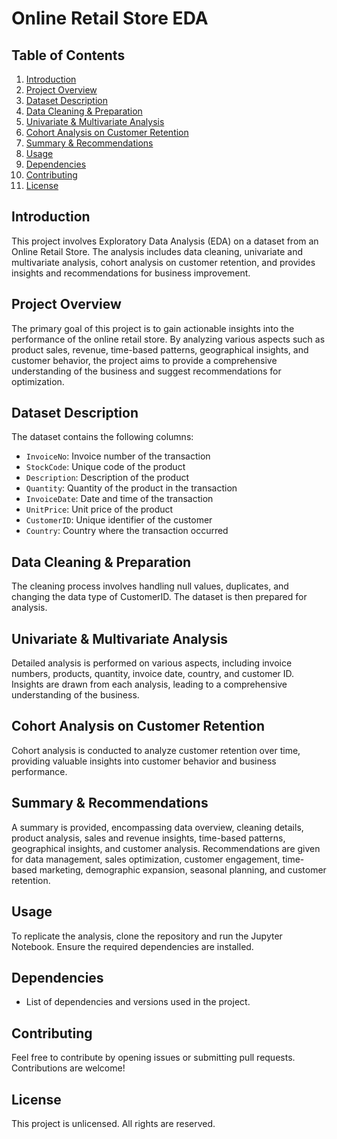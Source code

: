 # Online Retail Store EDA

## Table of Contents
1. [Introduction](#introduction)
2. [Project Overview](#project-overview)
3. [Dataset Description](#dataset-description)
4. [Data Cleaning & Preparation](#data-cleaning--preparation)
5. [Univariate & Multivariate Analysis](#univariate--multivariate-analysis)
6. [Cohort Analysis on Customer Retention](#cohort-analysis-on-customer-retention)
7. [Summary & Recommendations](#summary--recommendations)
8. [Usage](#usage)
9. [Dependencies](#dependencies)
10. [Contributing](#contributing)
11. [License](#license)

## Introduction
This project involves Exploratory Data Analysis (EDA) on a dataset from an Online Retail Store. The analysis includes data cleaning, univariate and multivariate analysis, cohort analysis on customer retention, and provides insights and recommendations for business improvement.

## Project Overview
The primary goal of this project is to gain actionable insights into the performance of the online retail store. By analyzing various aspects such as product sales, revenue, time-based patterns, geographical insights, and customer behavior, the project aims to provide a comprehensive understanding of the business and suggest recommendations for optimization.

## Dataset Description
The dataset contains the following columns:

- `InvoiceNo`: Invoice number of the transaction
- `StockCode`: Unique code of the product
- `Description`: Description of the product
- `Quantity`: Quantity of the product in the transaction
- `InvoiceDate`: Date and time of the transaction
- `UnitPrice`: Unit price of the product
- `CustomerID`: Unique identifier of the customer
- `Country`: Country where the transaction occurred

## Data Cleaning & Preparation
The cleaning process involves handling null values, duplicates, and changing the data type of CustomerID. The dataset is then prepared for analysis.

## Univariate & Multivariate Analysis
Detailed analysis is performed on various aspects, including invoice numbers, products, quantity, invoice date, country, and customer ID. Insights are drawn from each analysis, leading to a comprehensive understanding of the business.

## Cohort Analysis on Customer Retention
Cohort analysis is conducted to analyze customer retention over time, providing valuable insights into customer behavior and business performance.

## Summary & Recommendations
A summary is provided, encompassing data overview, cleaning details, product analysis, sales and revenue insights, time-based patterns, geographical insights, and customer analysis. Recommendations are given for data management, sales optimization, customer engagement, time-based marketing, demographic expansion, seasonal planning, and customer retention.

## Usage
To replicate the analysis, clone the repository and run the Jupyter Notebook. Ensure the required dependencies are installed.

## Dependencies
- List of dependencies and versions used in the project.

## Contributing
Feel free to contribute by opening issues or submitting pull requests. Contributions are welcome!

## License
This project is unlicensed. All rights are reserved.
